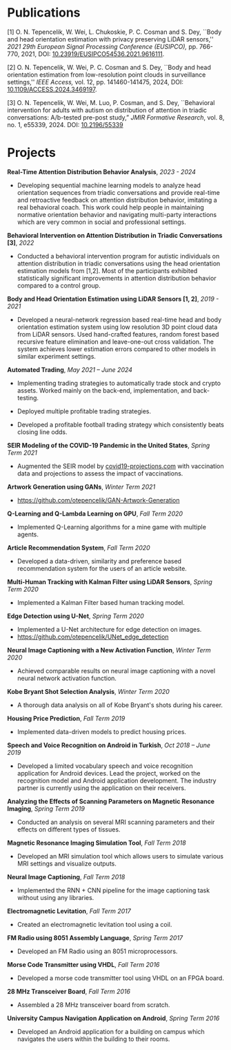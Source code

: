# Publications

[1] O. N. Tepencelik, W. Wei, L. Chukoskie, P. C. Cosman and S. Dey, ``Body and head orientation estimation with privacy preserving LiDAR sensors,'' *2021 29th European Signal Processing Conference (EUSIPCO),* pp. 766-770, 2021, DOI: [10.23919/EUSIPCO54536.2021.9616111](https://ieeexplore.ieee.org/document/9616111).

[2] O. N. Tepencelik, W. Wei, P. C. Cosman and S. Dey, ``Body and head orientation estimation from low-resolution point clouds in surveillance settings,'' *IEEE Access,* vol. 12, pp. 141460-141475, 2024, DOI: [10.1109/ACCESS.2024.3469197](https://ieeexplore.ieee.org/document/10697132).

[3] O. N. Tepencelik, W. Wei, M. Luo, P. Cosman, and S. Dey, ``Behavioral intervention for adults with autism on distribution of attention in triadic conversations: A/b-tested pre-post study,” *JMIR Formative Research*, vol. 8, no. 1, e55339, 2024. DOI: [10.2196/55339](https://formative.jmir.org/2024/1/e55339)

# Projects

**Real-Time Attention Distribution Behavior Analysis**, *2023 - 2024*

* Developing sequential machine learning models to analyze head orientation sequences from triadic conversations and provide real-time and retroactive feedback on attention distribution behavior, imitating a real behavioral coach. This work could help people in maintaining normative orientation behavior and navigating multi-party interactions which are very common in social and professional settings.

**Behavioral Intervention on Attention Distribution in Triadic Conversations [3]**, *2022*

* Conducted a behavioral intervention program for autistic individuals on attention distribution in triadic conversations using the head orientation estimation models from [1,2]. Most of the participants exhibited statistically significant improvements in attention distribution behavior compared to a control group.

**Body and Head Orientation Estimation using LiDAR Sensors [1, 2]**, *2019 - 2021*

* Developed a neural-network regression based real-time head and body orientation estimation system using low resolution 3D point cloud data from LiDAR sensors. Used hand-crafted features, random forest based recursive feature elimination and leave-one-out cross validation. The system achieves lower estimation errors compared to other models in similar experiment settings.

**Automated Trading**, *May 2021 – June 2024*                         

*	Implementing trading strategies to automatically trade stock and crypto assets. Worked mainly on the back-end, implementation, and back-testing.

*	Deployed multiple profitable trading strategies.

*	Developed a profitable football trading strategy which consistently beats closing line odds.

**SEIR Modeling of the COVID-19 Pandemic in the United States**, *Spring Term 2021*

* Augmented the SEIR model by [covid19-projections.com](https://covid19-projections.com/) with vaccination data and projections to assess the impact of vaccinations.

**Artwork Generation using GANs**, *Winter Term 2021*

*	https://github.com/otepencelik/GAN-Artwork-Generation 

**Q-Learning and Q-Lambda Learning on GPU**, *Fall Term 2020*

*	Implemented Q-Learning algorithms for a mine game with multiple agents.

**Article Recommendation System**, *Fall Term 2020*

*	Developed a data-driven, similarity and preference based recommendation system for the users of an article website.

**Multi-Human Tracking with Kalman Filter using LiDAR Sensors**, *Spring Term 2020*

*	Implemented a Kalman Filter based human tracking model.

**Edge Detection using U-Net**, *Spring Term 2020*

*	Implemented a U-Net architecture for edge detection on images.
*	https://github.com/otepencelik/UNet_edge_detection

**Neural Image Captioning with a New Activation Function**, *Winter Term 2020*

*	Achieved comparable results on neural image captioning with a novel neural network activation function.

**Kobe Bryant Shot Selection Analysis**, *Winter Term 2020*

*	A thorough data analysis on all of Kobe Bryant's shots during his career.

**Housing Price Prediction**, *Fall Term 2019*

*	Implemented data-driven models to predict housing prices. 

**Speech and Voice Recognition on Android in Turkish**, *Oct 2018 – June 2019*

*	Developed a limited vocabulary speech and voice recognition application for Android devices. Lead the project, worked on the recognition model and Android application development. The industry partner is currently using the application on their receivers.

**Analyzing the Effects of Scanning Parameters on Magnetic Resonance Imaging**, *Spring Term 2019*

* Conducted an analysis on several MRI scanning parameters and their effects on different types of tissues.

**Magnetic Resonance Imaging Simulation Tool**, *Fall Term 2018*

* Developed an MRI simulation tool which allows users to simulate various MRI settings and visualize outputs.

**Neural Image Captioning**, *Fall Term 2018*

* Implemented the RNN + CNN pipeline for the image captioning task without using any libraries.

**Electromagnetic Levitation**, *Fall Term 2017*

* Created an electromagnetic levitation tool using a coil.

**FM Radio using 8051 Assembly Language**, *Spring Term 2017*

* Developed an FM Radio using an 8051 microprocessors. 

**Morse Code Transmitter using VHDL**, *Fall Term 2016*

* Developed a morse code transmitter tool using VHDL on an FPGA board.

**28 MHz Transceiver Board**, *Fall Term 2016*

* Assembled a 28 MHz transceiver board from scratch.

**University Campus Navigation Application on Android**, *Spring Term 2016*

* Developed an Android application for a building on campus which navigates the users within the building to their rooms.
